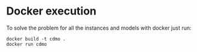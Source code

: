 # Docker execution
To solve the problem for all the instances and models with docker just run:
```
docker build -t cdmo .
docker run cdmo
```
